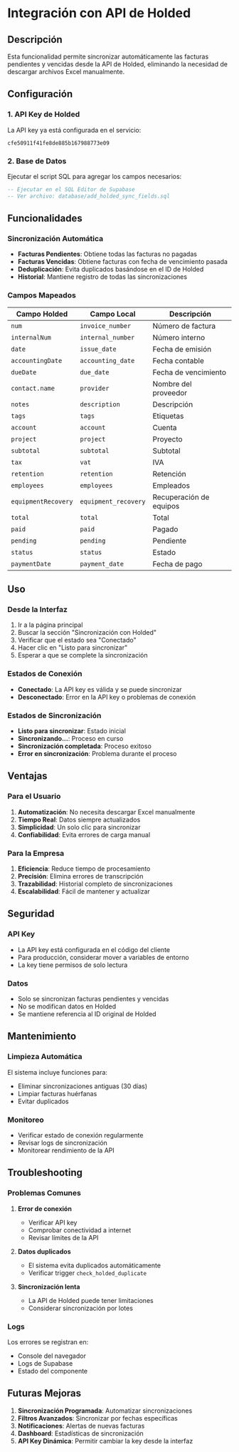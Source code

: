 # Integración con API de Holded

## Descripción

Esta funcionalidad permite sincronizar automáticamente las facturas pendientes y vencidas desde la API de Holded, eliminando la necesidad de descargar archivos Excel manualmente.

## Configuración

### 1. API Key de Holded

La API key ya está configurada en el servicio:
```
cfe50911f41fe8de885b167988773e09
```

### 2. Base de Datos

Ejecutar el script SQL para agregar los campos necesarios:
```sql
-- Ejecutar en el SQL Editor de Supabase
-- Ver archivo: database/add_holded_sync_fields.sql
```

## Funcionalidades

### Sincronización Automática

- **Facturas Pendientes**: Obtiene todas las facturas no pagadas
- **Facturas Vencidas**: Obtiene facturas con fecha de vencimiento pasada
- **Deduplicación**: Evita duplicados basándose en el ID de Holded
- **Historial**: Mantiene registro de todas las sincronizaciones

### Campos Mapeados

| Campo Holded | Campo Local | Descripción |
|--------------|-------------|-------------|
| `num` | `invoice_number` | Número de factura |
| `internalNum` | `internal_number` | Número interno |
| `date` | `issue_date` | Fecha de emisión |
| `accountingDate` | `accounting_date` | Fecha contable |
| `dueDate` | `due_date` | Fecha de vencimiento |
| `contact.name` | `provider` | Nombre del proveedor |
| `notes` | `description` | Descripción |
| `tags` | `tags` | Etiquetas |
| `account` | `account` | Cuenta |
| `project` | `project` | Proyecto |
| `subtotal` | `subtotal` | Subtotal |
| `tax` | `vat` | IVA |
| `retention` | `retention` | Retención |
| `employees` | `employees` | Empleados |
| `equipmentRecovery` | `equipment_recovery` | Recuperación de equipos |
| `total` | `total` | Total |
| `paid` | `paid` | Pagado |
| `pending` | `pending` | Pendiente |
| `status` | `status` | Estado |
| `paymentDate` | `payment_date` | Fecha de pago |

## Uso

### Desde la Interfaz

1. Ir a la página principal
2. Buscar la sección "Sincronización con Holded"
3. Verificar que el estado sea "Conectado"
4. Hacer clic en "Listo para sincronizar"
5. Esperar a que se complete la sincronización

### Estados de Conexión

- **Conectado**: La API key es válida y se puede sincronizar
- **Desconectado**: Error en la API key o problemas de conexión

### Estados de Sincronización

- **Listo para sincronizar**: Estado inicial
- **Sincronizando...**: Proceso en curso
- **Sincronización completada**: Proceso exitoso
- **Error en sincronización**: Problema durante el proceso

## Ventajas

### Para el Usuario

1. **Automatización**: No necesita descargar Excel manualmente
2. **Tiempo Real**: Datos siempre actualizados
3. **Simplicidad**: Un solo clic para sincronizar
4. **Confiabilidad**: Evita errores de carga manual

### Para la Empresa

1. **Eficiencia**: Reduce tiempo de procesamiento
2. **Precisión**: Elimina errores de transcripción
3. **Trazabilidad**: Historial completo de sincronizaciones
4. **Escalabilidad**: Fácil de mantener y actualizar

## Seguridad

### API Key

- La API key está configurada en el código del cliente
- Para producción, considerar mover a variables de entorno
- La key tiene permisos de solo lectura

### Datos

- Solo se sincronizan facturas pendientes y vencidas
- No se modifican datos en Holded
- Se mantiene referencia al ID original de Holded

## Mantenimiento

### Limpieza Automática

El sistema incluye funciones para:
- Eliminar sincronizaciones antiguas (30 días)
- Limpiar facturas huérfanas
- Evitar duplicados

### Monitoreo

- Verificar estado de conexión regularmente
- Revisar logs de sincronización
- Monitorear rendimiento de la API

## Troubleshooting

### Problemas Comunes

1. **Error de conexión**
   - Verificar API key
   - Comprobar conectividad a internet
   - Revisar límites de la API

2. **Datos duplicados**
   - El sistema evita duplicados automáticamente
   - Verificar trigger `check_holded_duplicate`

3. **Sincronización lenta**
   - La API de Holded puede tener limitaciones
   - Considerar sincronización por lotes

### Logs

Los errores se registran en:
- Console del navegador
- Logs de Supabase
- Estado del componente

## Futuras Mejoras

1. **Sincronización Programada**: Automatizar sincronizaciones
2. **Filtros Avanzados**: Sincronizar por fechas específicas
3. **Notificaciones**: Alertas de nuevas facturas
4. **Dashboard**: Estadísticas de sincronización
5. **API Key Dinámica**: Permitir cambiar la key desde la interfaz 